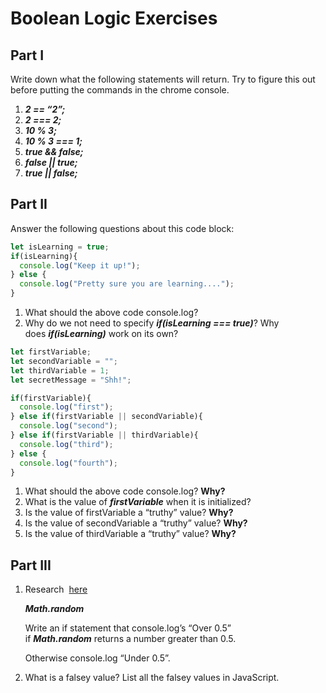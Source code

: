 # Boolean Logic Exercises

## **Part I**

Write down what the following statements will return. Try to figure this out before putting the commands in the chrome console.

1. ***2 == “2”;***
2. ***2 === 2;***
3. ***10 % 3;***
4. ***10 % 3 === 1;***
5. ***true && false;***
6. ***false || true;***
7. ***true || false;***

## **Part II**

Answer the following questions about this code block:

```jsx
let isLearning = true;
if(isLearning){
  console.log("Keep it up!");
} else {
  console.log("Pretty sure you are learning....");
}
```

1. What should the above code console.log?
2. Why do we not need to specify ***if(isLearning === true)***? Why does ***if(isLearning)*** work on its own?

```jsx
let firstVariable;
let secondVariable = "";
let thirdVariable = 1;
let secretMessage = "Shh!";

if(firstVariable){
  console.log("first");
} else if(firstVariable || secondVariable){
  console.log("second");
} else if(firstVariable || thirdVariable){
  console.log("third");
} else {
  console.log("fourth");
}
```

1. What should the above code console.log? **Why?**
2. What is the value of ***firstVariable*** when it is initialized?
3. Is the value of firstVariable a “truthy” value? **Why?**
4. Is the value of secondVariable a “truthy” value? **Why?**
5. Is the value of thirdVariable a “truthy” value? **Why?**

## **Part III**

1. Research  [here](https://developer.mozilla.org/en-US/docs/Web/JavaScript/Reference/Global_Objects/Math/random)
    
    ***Math.random***
    
    Write an if statement that console.log’s “Over 0.5” if ***Math.random*** returns a number greater than 0.5.
    
    Otherwise console.log “Under 0.5”.
    
2. What is a falsey value? List all the falsey values in JavaScript.